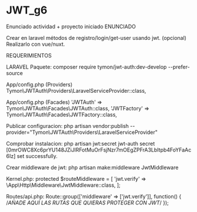 # JWT_g6
Enunciado actividad + proyecto iniciado
ENUNCIADO

Crear en laravel métodos de registro/login/get-user usando jwt. (opcional) Realizarlo con vue/nuxt.

REQUERIMIENTOS

LARAVEL
Paquete:
composer require tymon/jwt-auth:dev-develop --prefer-source

App/config.php (Providers)
Tymon\JWTAuth\Providers\LaravelServiceProvider::class,

App/config.php (Facades)
'JWTAuth' => Tymon\JWTAuth\Facades\JWTAuth::class, 
'JWTFactory' => Tymon\JWTAuth\Facades\JWTFactory::class,

Publicar configuracion:
php artisan vendor:publish --provider="Tymon\JWTAuth\Providers\LaravelServiceProvider"

Comprobar instalacion:
php artisan jwt:secret 
jwt-auth secret [0mrOWC8Xc6prYU148JZiJlRFotMuOrFsjNzr7mOEgZPFrA3LbItpb4FoYFaAc6Iz] set successfully.

Crear middleware de jwt:
php artisan make:middleware JwtMiddleware

Kernel.php:
protected $routeMiddleware = [
        'jwt.verify' => \App\Http\Middleware\JwtMiddleware::class,
];

Routes/api.php:
Route::group(['middleware' => ['jwt.verify']], function() {
       /*AÑADE AQUÍ LAS RUTAS QUE QUIERAS PROTEGER CON JWT*/
 });

